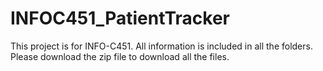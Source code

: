 # INFOC451_PatientTracker
This project is for INFO-C451. All information is included in all the folders.
Please download the zip file to download all the files. 
